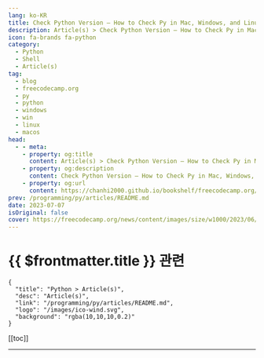 ```yaml
---
lang: ko-KR
title: Check Python Version – How to Check Py in Mac, Windows, and Linux
description: Article(s) > Check Python Version – How to Check Py in Mac, Windows, and Linux
icon: fa-brands fa-python
category: 
  - Python
  - Shell
  - Article(s)
tag: 
  - blog
  - freecodecamp.org
  - py
  - python
  - windows
  - win
  - linux
  - macos
head:
  - - meta:
    - property: og:title
      content: Article(s) > Check Python Version – How to Check Py in Mac, Windows, and Linux
    - property: og:description
      content: Check Python Version – How to Check Py in Mac, Windows, and Linux
    - property: og:url
      content: https://chanhi2000.github.io/bookshelf/freecodecamp.org/check-python-version-how-to-check-py-in-mac-windows-and-linux.html
prev: /programming/py/articles/README.md
date: 2023-07-07
isOriginal: false
cover: https://freecodecamp.org/news/content/images/size/w1000/2023/06/Shittu-Olumide-Check-Python-Version---How-to-Check-Py-in-Mac--Windows--and-Linux.png
---
```


# {{ $frontmatter.title }} 관련

```component VPCard
{
  "title": "Python > Article(s)",
  "desc": "Article(s)",
  "link": "/programming/py/articles/README.md",
  "logo": "/images/ico-wind.svg",
  "background": "rgba(10,10,10,0.2)"
}
```

[[toc]]

---

<SiteInfo
  name="Check Python Version – How to Check Py in Mac, Windows, and Linux"
  desc="Python is a versatile and widely used programming language known for its simplicity and readability.  With its ever-evolving nature, different versions of Python are often released, each offering new features, enhancements, and bug fixes.  As a Python developer, it is crucial to be aware of the Python version..."
  url="https://freecodecamp.org/news/check-python-version-how-to-check-py-in-mac-windows-and-linux/"
  logo="https://cdn.freecodecamp.org/universal/favicons/favicon.ico"
  preview="https://freecodecamp.org/news/content/images/size/w1000/2023/06/Shittu-Olumide-Check-Python-Version---How-to-Check-Py-in-Mac--Windows--and-Linux.png"/>

<!-- TODO: 작성 -->

